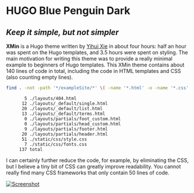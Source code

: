 # HUGO Blue Penguin Dark

## _Keep it simple, but not simpler_

**XMin** is a Hugo theme written by [Yihui Xie](https://yihui.org) in about four hours: half an hour was spent on the Hugo templates, and 3.5 hours were spent on styling. The main motivation for writing this theme was to provide a really minimal example to beginners of Hugo templates. This XMin theme contains about 140 lines of code in total, including the code in HTML templates and CSS (also counting empty lines).


```bash
find . -not -path '*/exampleSite/*' \( -name '*.html' -o -name '*.css' \) | xargs wc -l
```

```
       5 ./layouts/404.html
      12 ./layouts/_default/single.html
      20 ./layouts/_default/list.html
      13 ./layouts/_default/terms.html
       0 ./layouts/partials/foot_custom.html
       0 ./layouts/partials/head_custom.html
       9 ./layouts/partials/footer.html
      20 ./layouts/partials/header.html
      51 ./static/css/style.css
       7 ./static/css/fonts.css
     137 total
```

I can certainly further reduce the code, for example, by eliminating the CSS, but I believe a tiny bit of CSS can greatly improve readability. You cannot really find many CSS frameworks that only contain 50 lines of code.

[![Screenshot](https://camo.githubusercontent.com/7758d9b9d6d27adddf82641177de980a80b43671cca8255de3af8b03bd144f45/68747470733a2f2f74796c65722d636172722e636f6d2f696d616765732f6674702f6f75742e706e67)](https://camo.githubusercontent.com/7758d9b9d6d27adddf82641177de980a80b43671cca8255de3af8b03bd144f45/68747470733a2f2f74796c65722d636172722e636f6d2f696d616765732f6674702f6f75742e706e67)

